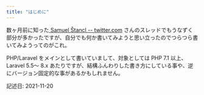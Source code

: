 ```yaml
---
title: "はじめに"
---
```



数ヶ月前に知った[
Samuel Štancl -- twitter.com](https://twitter.com/samuelstancl/status/1272822437181378561) さんのスレッドでもうなずく部分が多かったですが、自分でも何か書いてみようと思い立ったのでつらつら書いてみようってのがこれ。

PHP/Laravel をメインとして書いていまして、対象としては PHP 7.1 以上、Laravel 5.5〜 8.x あたりですが、結構ふんわりした書き方にしている事や、逆にバージョン固定的な事があるかもしれません。

記述日: 2021-11-20

